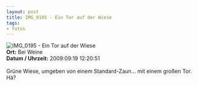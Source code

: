 ```yaml
--- 
layout: post
title: IMG_0195 - Ein Tor auf der Wiese
tags: 
- fotos
---
```

<img src="http://blog.fabianonline.de/wp-content/main/2010_04/IMG_0195.jpg" alt="IMG_0195 - Ein Tor auf der Wiese" class="aligncenter" /><br />
<strong>Ort:</strong> Bei Weine<br />
<strong>Datum / Uhrzeit:</strong> 2009:09:19 12:20:51<br />
<br />
Grüne Wiese, umgeben von einem Standard-Zaun... mit einem großen Tor. Hä?
